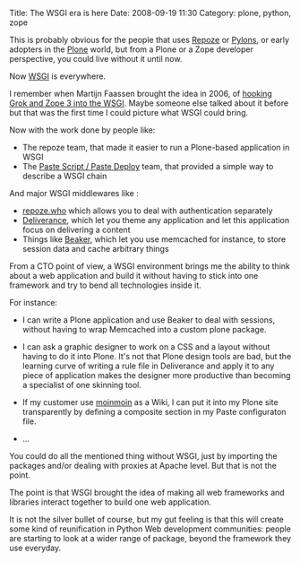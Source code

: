 Title: The WSGI era is here
Date: 2008-09-19 11:30
Category: plone, python, zope

This is probably obvious for the people that uses [Repoze][] or
[Pylons][], or early adopters in the [Plone][] world, but from a Plone
or a Zope developer perspective, you could live without it until now.   
  
Now [WSGI][] is everywhere.   
  
I remember when Martijn Faassen brought the idea in 2006, of [hooking
Grok and Zope 3 into the WSGI][]. Maybe someone else talked about it
before but that was the first time I could picture what WSGI could
bring.   
  
Now with the work done by people like:   
-   The repoze team, that made it easier to run a Plone-based
    application in WSGI
-   The [Paste Script / Paste Deploy][] team, that provided a simple way
    to describe a WSGI chain

  
And major WSGI middlewares like :   
-   [repoze.who][] which allows you to deal with authentication
    separately
-   [Deliverance][], which let you theme any application and let this
    application focus on delivering a content
-   Things like [Beaker][], which let you use memcached for instance, to
    store session data and cache arbitrary things

  
From a CTO point of view, a WSGI environment brings me the ability to
think about a web application and build it without having to stick into
one framework and try to bend all technologies inside it.   
  
For instance:   
-   I can write a Plone application and use Beaker to deal with
    sessions, without having to wrap Memcached into a custom plone
    package.
-   I can ask a graphic designer to work on a CSS and a layout without
    having to do it into Plone. It's not that Plone design tools are
    bad, but the learning curve of writing a rule file in Deliverance
    and apply it to any piece of application makes the designer more
    productive than becoming a specialist of one skinning tool.

  
-   If my customer use [moinmoin][] as a Wiki, I can put it into my
    Plone site transparently by defining a composite section in my Paste
    configuraton file.
-   ...

  
You could do all the mentioned thing without WSGI, just by importing
the packages and/or dealing with proxies at Apache level. But that is
not the point.   
  
The point is that WSGI brought the idea of making all web frameworks
and libraries interact together to build one web application.   
  
It is not the silver bullet of course, but my gut feeling is that this
will create some kind of reunification in Python Web development
communities: people are starting to look at a wider range of package,
beyond the framework they use everyday.

  [Repoze]: http://repoze.org/
  [Pylons]: http://pylonshq.com/
  [Plone]: http://plone.org/
  [WSGI]: http://www.wsgi.org/wsgi/
  [hooking Grok and Zope 3 into the WSGI]: http://faassen.n--tree.net/blog/view/weblog/2006/11/29/0
  [Paste Script / Paste Deploy]: http://pythonpaste.org/script/
  [repoze.who]: http://static.repoze.org/whodocs/
  [Deliverance]: http://www.openplans.org/projects/deliverance/project-home
  [Beaker]: http://pypi.python.org/pypi/Beaker
  [moinmoin]: http://moinmo.in/
